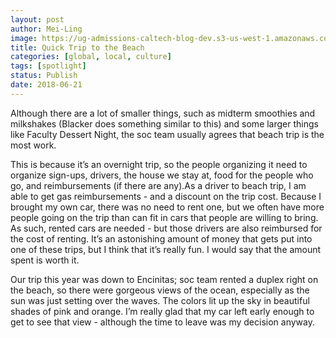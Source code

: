 ```yaml
---
layout: post
author: Mei-Ling
image: https://ug-admissions-caltech-blog-dev.s3-us-west-1.amazonaws.com/old_pictures/caltech_as_it_happens/6a0105349b8251970b0224e03d0653200d.jpg
title: Quick Trip to the Beach
categories: [global, local, culture]
tags: [spotlight]
status: Publish
date: 2018-06-21
---
```



Although there are a lot of smaller things, such as midterm smoothies and milkshakes (Blacker does something similar to this) and some larger things like Faculty Dessert Night, the soc team usually agrees that beach trip is the most work.

This is because it’s an overnight trip, so the people organizing it need to organize sign-ups, drivers, the house we stay at, food for the people who go, and reimbursements (if there are any).As a driver to beach trip, I am able to get gas reimbursements - and a discount on the trip cost. Because I brought my own car, there was no need to rent one, but we often have more people going on the trip than can fit in cars that people are willing to bring. As such, rented cars are needed - but those drivers are also reimbursed for the cost of renting. It’s an astonishing amount of money that gets put into one of these trips, but I think that it’s really fun. I would say that the amount spent is worth it.

Our trip this year was down to Encinitas; soc team rented a duplex right on the beach, so there were gorgeous views of the ocean, especially as the sun was just setting over the waves. The colors lit up the sky in beautiful shades of pink and orange. I’m really glad that my car left early enough to get to see that view - although the time to leave was my decision anyway.

